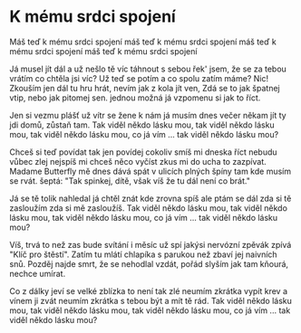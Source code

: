 # K mému srdci spojení

Máš teď k mému srdci spojení
máš teď k mému srdci spojení
máš teď k mému srdci spojení
máš teď k mému srdci spojení

Já musel jít dál 
a už nešlo tě víc táhnout s sebou
řek' jsem, že se za tebou vrátím
co chtěla jsi víc?
Už teď se potím
a co spolu zatím máme? Nic!
Zkouším jen dál tu hru hrát,
nevím jak z kola jít ven,
Zdá se to jak špatnej vtip,
nebo jak pitomej sen.
jednou možná
já vzpomenu si jak to říct.

Jen si vezmu plášť
už vítr se žene k nám
já musím dnes večer někam jít
ty jdi domů, zůstaň tam.
Tak viděl někdo lásku mou,
tak viděl někdo lásku mou,
tak viděl někdo lásku mou,
co já vím ...
tak viděl někdo lásku mou?

Chceš si teď povídat
tak jen povídej
cokoliv smíš mi dneska říct
nebudu vůbec zlej
nejspíš mi chceš něco vyčíst
zkus mi do ucha to zazpívat.
Madame Butterfly
mě dnes dává spát
v ulicích plných špíny
tam kde musím se rvát.
šeptá: "Tak spinkej, dítě,
však víš že tu dál není co brát."

Já se tě tolik nahledal
já chtěl znát kde zrovna spíš
ale ptám se dál zda si tě zasloužím 
zda si mě zasloužíš.
Tak viděl někdo lásku mou,
tak viděl někdo lásku mou,
tak viděl někdo lásku mou,
co já vím ...
tak viděl někdo lásku mou?

Víš, trvá to než zas bude svítání
i měsíc už spí
jakýsi nervózní zpěvák
zpívá "Klíč pro štěstí".
Zatím tu mlátí chlapíka s parukou
než zbaví jej naivních snů.
Pozděj najde smrt,
že se nehodlal vzdát,
pořád slyším jak tam kňourá,
nechce umírat.

Co z dálky jeví se velké
zblízka to není tak zlé
neumím zkrátka vypít krev
a vínem ji zvát
neumím zkrátka s tebou být
a mít tě rád.
Tak viděl někdo lásku mou,
tak viděl někdo lásku mou,
tak viděl někdo lásku mou,
co já vím ...
tak viděl někdo lásku mou?


